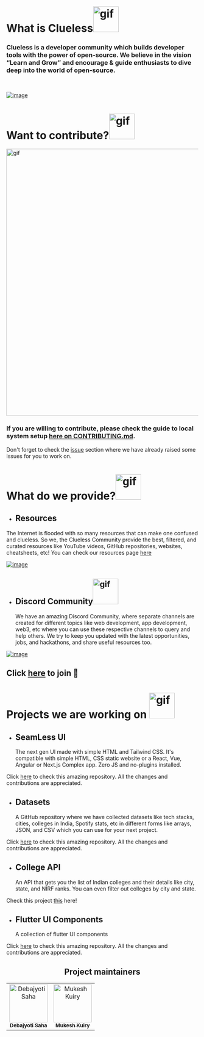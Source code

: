 <!-- # What is Clueless? ![hippo](https://media.tenor.com/LA_6z3bAMScAAAAi/ナニ-ベタックマ.gif) -->

# <h1>What is Clueless<img src="https://media.tenor.com/LA_6z3bAMScAAAAi/ナニ-ベタックマ.gif" alt="gif" width="67"/></h1>

### <p>Clueless is a developer community which builds developer tools with the power of open-source. We believe in the vision “Learn and Grow” and encourage & guide enthusiasts to dive deep into the world of open-source.</p>

</br>

[![image](https://user-images.githubusercontent.com/98400348/233864185-8fd71e25-b5a6-41c9-81de-cd5ee208ab48.png)](https://www.clueless.live/)

# <h1>Want to contribute?<img src="https://media.tenor.com/8q1Mi4wzB7sAAAAj/robot-cute.gif" alt="gif" width="67"/></h1>

[<img src="https://user-images.githubusercontent.com/98400348/233865368-2a761254-a40b-4211-a050-80ca91ee723c.png" alt="gif" align="center" width="700"/>](https://github.com/Clueless-Community/clueless-official-website)

<!-- ![Clueless Official Website Card](https://user-images.githubusercontent.com/98400348/233865368-2a761254-a40b-4211-a050-80ca91ee723c.png) -->

### <p>If you are willing to contribute, please check the guide to local system setup [here on CONTRIBUTING.md](https://github.com/Clueless-Community/clueless-official-website/blob/main/CONTRIBUTING.md).</p>

Don't forget to check the [issue](https://github.com/Clueless-Community/clueless-official-website/issues) section where we have already raised some issues for you to work on.

# What do we provide?<img src="https://media.tenor.com/ZhY_wsBbhvQAAAAi/bulb-light.gif" alt="gif" width="67"/>

- ## Resources

The Internet is flooded with so many resources that can make one confused and clueless. So we, the Clueless Community provide the best, filtered, and curated resources like YouTube videos, GitHub repositories, websites, cheatsheets, etc! You can check our resources page [here](https://clueless-resources.super.site/resources)

[![image](https://user-images.githubusercontent.com/98400348/233865701-de5ff742-cc23-4eb7-b7b3-6e1ba2c99826.png)](https://clueless-resources.super.site/resources)

- ## Discord Community<img src="https://media.tenor.com/EU5PsyIFwRUAAAAj/wumpus-discord.gif" alt="gif" width="67"/>
  We have an amazing Discord Community, where separate channels are created for different topics like web development, app development, web3, etc where you can use these respective channels to query and help others. We try to keep you updated with the latest opportunities, jobs, and hackathons, and share useful resources too.

[![image](https://user-images.githubusercontent.com/98400348/233865943-18c83e9d-ca39-44c6-b6b3-387e3900d0e6.png)](https://discord.gg/zrVMjGW8sB)

## Click [here](https://discord.gg/zrVMjGW8sB) to join 🚀

# Projects we are working on <img src="https://media.tenor.com/DIuaMBpri1QAAAAi/working-smiles.gif" alt="gif" width="67"/>

- ## SeamLess UI
  The next gen UI made with simple HTML and Tailwind CSS. It's compatible with simple HTML, CSS static website or a React, Vue, Angular or Next.js Complex app. Zero JS and no-plugins installed.

Click [here](https://github.com/Clueless-Community/seamless-ui) to check this amazing repository. All the changes and contributions are appreciated.

- ## Datasets
  A GitHub repository where we have collected datasets like tech stacks, cities, colleges in India, Spotify stats, etc in different forms like arrays, JSON, and CSV which you can use for your next project.

Click [here](https://github.com/Clueless-Community/Datasets) to check this amazing repository. All the changes and contributions are appreciated.

- ## College API
  An API that gets you the list of Indian colleges and their details like city, state, and NIRF ranks. You can even filter out colleges by city and state.

Check this project [this](https://github.com/Clueless-Community/collegeAPI) here!

- ## Flutter UI Components
  A collection of flutter UI components

Click [here](https://github.com/Clueless-Community/Spectrum-UI) to check this amazing repository. All the changes and contributions are appreciated.

<h2 align='center'> Project maintainers </h2>
<table align='center'>
<tr>
    <td align="center">
        <a href="https://github.com/Debajyoti14">
            <img src="https://avatars.githubusercontent.com/u/91759192?v=4" width="100;" alt="Debajyoti Saha"/>
            <br />
            <sub><b>Debajyoti Saha</b></sub>
        </a>
    </td>
    <td align="center">
        <a href="https://github.com/bbsdevloper">
            <img src="https://avatars.githubusercontent.com/u/99157367?v=4" width="100;" alt="Mukesh Kuiry"/>
            <br />
            <sub><b>Mukesh Kuiry</b></sub>
        </a>
    </td>
  </tr>
</table>
